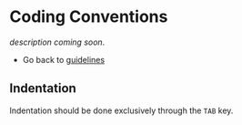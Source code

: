 # Coding Conventions
*description coming soon*.
* Go back to [guidelines](./index.md)

## Indentation
Indentation should be done exclusively through the `TAB` key. 